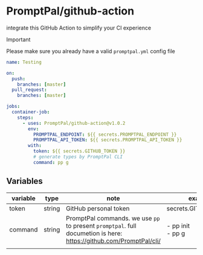 # PromptPal/github-action

integrate this GitHub Action to simplify your CI experience

> [!IMPORTANT]
> Please make sure you already have a valid `promptpal.yml` config file

```yaml
name: Testing

on:
  push:
    branches: [master]
  pull_request:
    branches: [master]

jobs:
  container-job:
    steps:
      - uses: PromptPal/github-action@v1.0.2
        env:
          PROMPTPAL_ENDPOINT: ${{ secrets.PROMPTPAL_ENDPOINT }}
          PROMPTPAL_API_TOKEN: ${{ secrets.PROMPTPAL_API_TOKEN }}
        with:
          token: ${{ secrets.GITHUB_TOKEN }}
          # generate types by PromptPal CLI
          command: pp g
```

## Variables

| variable | type   | note                                                                                                               | example              |
|----------|--------|--------------------------------------------------------------------------------------------------------------------|----------------------|
| token    | string | GitHub personal token                                                                                              | secrets.GITHUB_TOKEN |
| command  | string | PromptPal commands. we use `pp` to present `promptpal`.  full documetion is here: <https://github.com/PromptPal/cli/> | - pp init<br/>- pp g     |
|          |        |                                                                                                                    |                      |
